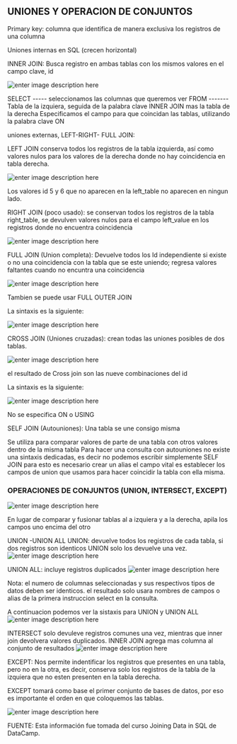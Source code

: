 ## UNIONES Y OPERACION DE CONJUNTOS 


Primary key: columna que identifica de manera exclusiva los registros de una columna

Uniones internas en SQL (crecen horizontal)

INNER JOIN: Busca registro en ambas tablas con los mismos valores en el campo clave, id 

![enter image description here](https://github.com/Yulivel06/Conceptos-SQL/blob/master/UNIONES_Y_OPERACIONES_CONJUNTOS/inner%20join.png)

SELECT ----- seleccionamos las columnas que queremos ver
FROM ------- Tabla de la izquiera, seguida de la palabra clave INNER JOIN mas la tabla de la derecha
Especificamos el campo para que coincidan las tablas, utilizando la palabra clave ON

uniones externas, LEFT-RIGHT- FULL JOIN:

LEFT JOIN conserva todos los registros de la tabla izquierda, así como valores nulos para los valores de la 
derecha donde no hay coincidencia en tabla derecha. 

![enter image description here](https://github.com/Yulivel06/Conceptos-SQL/blob/master/UNIONES_Y_OPERACIONES_CONJUNTOS/left%20join.png)

Los valores id 5 y 6 que no aparecen en la left_table no aparecen en ningun lado. 

RIGHT JOIN (poco usado): se conservan todos los registros de la tabla right_table, se devulven valores nulos para el campo left_value
en los registros donde no encuentra coincidencia
 
 ![enter image description here](https://github.com/Yulivel06/Conceptos-SQL/blob/master/UNIONES_Y_OPERACIONES_CONJUNTOS/right%20join.png)

FULL JOIN (Union completa): Devuelve todos los Id independiente si existe o no una coincidencia con la tabla que se este uniendo;
regresa valores faltantes cuando no encuntra una coincidencia 

 ![enter image description here](https://github.com/Yulivel06/Conceptos-SQL/blob/master/UNIONES_Y_OPERACIONES_CONJUNTOS/full%20join.png)

Tambien se puede usar FULL OUTER JOIN 

La sintaxis es la siguiente: 

 ![enter image description here](https://github.com/Yulivel06/Conceptos-SQL/blob/master/UNIONES_Y_OPERACIONES_CONJUNTOS/sintaxis%20full%20join.png)


CROSS JOIN (Uniones cruzadas): crean todas las uniones posibles de dos tablas.

 ![enter image description here](https://github.com/Yulivel06/Conceptos-SQL/blob/master/UNIONES_Y_OPERACIONES_CONJUNTOS/cross%20join.png)

el resultado de Cross join son las nueve combinaciones del id 

La sintaxis es la siguiente: 

 ![enter image description here](https://github.com/Yulivel06/Conceptos-SQL/blob/master/UNIONES_Y_OPERACIONES_CONJUNTOS/sintaxis%20cross%20join.png)

No se especifica ON o USING

SELF JOIN (Autouniones): Una tabla se une consigo misma

Se utiliza para comparar valores de parte de una tabla con otros valores dentro de la misma tabla
Para hacer una consulta con autouniones no existe una sintaxis dedicadas, es decir no podemos escribir simplemente SELF JOIN
para esto es necesario crear un alias
el campo vital es establecer los campos de union que usamos para hacer coincidir la tabla con ella misma. 

### OPERACIONES DE CONJUNTOS (UNION, INTERSECT, EXCEPT)

 ![enter image description here](https://github.com/Yulivel06/Conceptos-SQL/blob/master/UNIONES_Y_OPERACIONES_CONJUNTOS/union%20de%20conjuntos.png)

En lugar de comparar y fusionar tablas al a izquiera y a la derecha, apila los campos uno encima del otro 

UNION -UNION ALL
UNION: devuelve todos los registros de cada tabla, si dos registros son identicos UNION solo los devuelve una vez.
 ![enter image description here](https://github.com/Yulivel06/Conceptos-SQL/blob/master/UNIONES_Y_OPERACIONES_CONJUNTOS/union.png)

UNION ALL: incluye registros duplicados 
 ![enter image description here](https://github.com/Yulivel06/Conceptos-SQL/blob/master/UNIONES_Y_OPERACIONES_CONJUNTOS/union%20all.png)

Nota: el numero de columnas seleccionadas y sus respectivos tipos de datos deben ser identicos. 
el resultado solo usara nombres de campos o alias de la primera instruccion select en la consulta. 

A continuacion podemos ver la sistaxis para UNION y UNION ALL 
 ![enter image description here](https://github.com/Yulivel06/Conceptos-SQL/blob/master/UNIONES_Y_OPERACIONES_CONJUNTOS/sintaxis_union_union_all.png)

INTERSECT solo devuleve registros comunes una vez, mientras que inner join devolvera valores duplicados. 
INNER JOIN agrega mas columna al conjunto de resultados 
 ![enter image description here](https://github.com/Yulivel06/Conceptos-SQL/blob/master/UNIONES_Y_OPERACIONES_CONJUNTOS/sintaxis_union_union_all.png)

EXCEPT: Nos permite indentificar los registros que presentes en una tabla, pero no en la otra, es decir, conserva solo los registros de la tabla de la izquiera que
no esten presenten en la tabla derecha.

EXCEPT tomará como base el primer conjunto de bases de datos, por eso es importante el orden en que coloquemos las tablas.

![enter image description here](https://github.com/Yulivel06/Conceptos-SQL/blob/master/UNIONES_Y_OPERACIONES_CONJUNTOS/except.png)

FUENTE: Esta información fue tomada del curso Joining Data in SQL de DataCamp.
